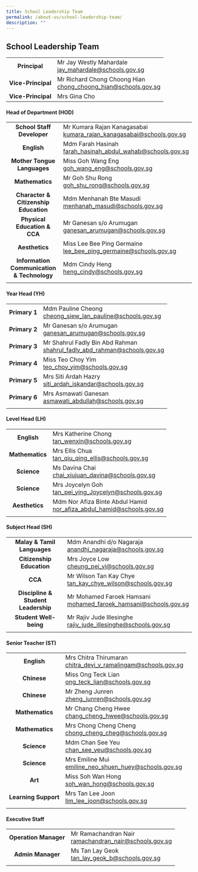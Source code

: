 ```yaml
---
title: School Leadership Team
permalink: /about-us/school-leadership-team/
description: ""
---
```

## School Leadership Team

|   |   |
|:-:|---|
| **Principal**  | Mr Jay Westly Mahardale <br> [jay\_mahardale@schools.gov.sg](mailto:jay_mahardale@schools.gov.sg)  |
| **Vice-Principal**  | Mr Richard Chong Choong Hian <br> [chong\_choong\_hian@schools.gov.sg](mailto:chong_choong_hian@schools.gov.sg)  |
| **Vice-Principal** |  Mrs Gina Cho | (lee_quee_choo_gina@schools.gov.sg))

#### Head of Department (HOD)

|   |   |
|:-:|---|
| **School Staff Developer**  | Mr Kumara Rajan Kanagasabai<br>[kumara\_rajan\_kanagasabai@schools.gov.sg](mailto:kumara_rajan_kanagasabai@schools.gov.sg)  |
| **English**  | Mdm Farah Hasinah<br>[farah\_hasinah\_abdul\_wahab@schools.gov.sg](mailto:farah_hasinah_abdul_wahab@schools.gov.sg)  |
| **Mother Tongue Languages**  | Miss Goh Wang Eng<br>[goh\_wang\_eng@schools.gov.sg](mailto:goh_wang_eng@schools.gov.sg)  |
| **Mathematics**  | Mr Goh Shu Rong<br>[goh\_shu\_rong@schools.gov.sg](mailto:goh_shu_rong@schools.gov.sg)  |
| **Character &amp; Citizenship Education** | Mdm Menhanah Bte Masudi<br>[menhanah\_masudi@schools.gov.sg](mailto:menhanah_masudi@schools.gov.sg)  |
| **Physical Education &amp; CCA**  | Mr Ganesan s/o Arumugan<br>[ganesan\_arumugan@schools.gov.sg](mailto:ganesan_arumugan@schools.gov.sg)  |
| **Aesthetics**  | Miss Lee Bee Ping Germaine<br>[lee\_bee\_ping\_germaine@schools.gov.sg](mailto:lee_bee_ping_germaine@schools.gov.sg)  |
| **Information Communication &amp; Technology**  | Mdm Cindy Heng<br>[heng\_cindy@schools.gov.sg](mailto:heng_cindy@schools.gov.sg)  |
|   |   |

#### Year Head (YH)

|   |   |
|:-:|---|
| **Primary 1**  | Mdm Pauline Cheong<br>[cheong\_siew\_lan\_pauline@schools.gov.sg](mailto:cheong_siew_lan_pauline@schools.gov.sg)  |
| **Primary 2**  | Mr Ganesan s/o Arumugan<br>[ganesan\_arumugan@schools.gov.sg](mailto:ganesan_arumugan@schools.gov.sg)  |
| **Primary 3**  | Mr Shahrul Fadly Bin Abd Rahman<br>[shahrul\_fadly\_abd\_rahman@schools.gov.sg](mailto:shahrul_fadly_abd_rahman@schools.gov.sg)  |
| **Primary 4**  | Miss Teo Choy Yim<br>[teo\_choy\_yim@schools.gov.sg](mailto:teo_choy_yim@schools.gov.sg)  |
| **Primary 5**  | Mrs Siti Ardah Hazry<br>[siti\_ardah\_iskandar@schools.gov.sg](mailto:asmawati_abdullah@schools.gov.sg)  |
| **Primary 6**  | Mrs Asmawati Ganesan<br>[asmawati\_abdullah@schools.gov.sg](mailto:asmawati_abdullah@schools.gov.sg)  |
|   |   |

#### Level Head (LH)

|   |   |
|:-:|---|
| **English**  | Mrs Katherine Chong<br>[tan\_wenxin@schools.gov.sg](mailto:tan_wenxin@schools.gov.sg)  |
| **Mathematics**  | Mrs Ellis Chua<br>[tan\_qiu\_qing\_ellis@schools.gov.sg](mailto:tan_qiu_qing_ellis@schools.gov.sg)  |
| **Science**  | Ms Davina Chai<br>[chai\_xiujuan\_davina@schools.gov.sg](mailto:chai_xiujuan_davina@schools.gov.sg)  |
| **Science**   | Mrs Joycelyn Goh <br> [tan\_pei\_ying\_Joycelyn@schools.gov.sg](mailto:Tan_Pei_Ying_Joycelyn@schools.gov.sg) |
| **Aesthetics**  | Mdm Nor Afiza Binte Abdul Hamid<br>[nor\_afiza\_abdul\_hamid@schools.gov.sg](mailto:nor_afiza_abdul_hamid@schools.gov.sg)  |
|   |   |

#### Subject Head (SH)

|   |   |
|:-:|---|
| **Malay &amp; Tamil Languages**  | Mdm Anandhi d/o Nagaraja<br>[anandhi\_nagaraja@schools.gov.sg](mailto:anandhi_nagaraja@schools.gov.sg)  |
| **Citizenship Education**  | Mrs Joyce Low<br>[cheung\_pei\_yi@schools.gov.sg](mailto:cheung_pei_yi@schools.gov.sg)  |
| **CCA**  | Mr Wilson Tan Kay Chye<br>[tan\_kay\_chye\_wilson@schools.gov.sg](mailto:tan_kay_chye_wilson@schools.gov.sg)  |
| **Discipline &amp; Student Leadership**  | Mr Mohamed Faroek Hamsani<br>[mohamed\_faroek\_hamsani@schools.gov.sg](mailto:mohamed_faroek_hamsani@schools.gov.sg)  |
| **Student Well-being**  | Mr Rajiv Jude Illesinghe<br>[rajiv\_jude\_illesinghe@schools.gov.sg](mailto:rajiv_jude_illesinghe@schools.gov.sg)  |
|   |   |

#### Senior Teacher (ST)

|   |   |
|:-:|---|
| **English**  | Mrs Chitra Thirumaran<br>[chitra\_devi\_v\_ramalingam@schools.gov.sg](mailto:chitra_devi_v_ramalingam@schools.gov.sg)  |
| **Chinese**  | Miss Ong Teck Lian<br>[ong\_teck\_lian@schools.gov.sg](mailto:ong_teck_lian@schools.gov.sg)  |
| **Chinese**  | Mr Zheng Junren<br>[zheng\_junren@schools.gov.sg](mailto:zheng_junren@schools.gov.sg)  |
| **Mathematics**  | Mr Chang Cheng Hwee<br>[chang\_cheng\_hwee@schools.gov.sg](mailto:chang_cheng_hwee@schools.gov.sg)  |
| **Mathematics**  | Mrs Chong Cheng Cheng<br>[chong\_cheng\_cheg@schools.gov.sg](mailto:chong_cheng_cheng@schools.gov.sg)  |
| **Science**  | Mdm Chan See Yeu<br>[chan\_see\_yeu@schools.gov.sg](mailto:chan_see_yeu@schools.gov.sg)  |
| **Science**  |  Mrs Emiline Mui<br>[emiline\_neo\_shuen\_huey@schools.gov.sg](mailto:emiline_neo_shuen_huey@schools.gov.sg) |
| **Art**  | Miss Soh Wan Hong<br>[soh\_wan\_hong@schools.gov.sg](mailto:soh_wan_hong@schools.gov.sg)  |
| **Learning Support**  | Mrs Tan Lee Joon<br>[lim\_lee\_joon@schools.gov.sg](mailto:lim_lee_joon@schools.gov.sg)  |
|   |   |

#### Executive Staff

|   |   |
|:-:|---|
| **Operation Manager**  | Mr Ramachandran Nair<br>[ramachandran\_nair@schools.gov.sg](mailto:ramachandran_nair@schools.gov.sg)  |
| **Admin Manager**  | Ms Tan Lay Geok<br>[tan_lay_geok_b@schools.gov.sg](mailto:tan\_lay\_geok\_b@schools.gov.sg) |
|   |   |